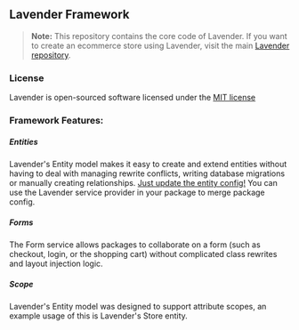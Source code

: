 ## Lavender Framework

> **Note:** This repository contains the core code of Lavender. If you want to create an ecommerce store using Lavender, visit the main [Lavender repository](https://github.com/lavender/lavender).

### License

Lavender is open-sourced software licensed under the [MIT license](http://opensource.org/licenses/MIT)

### Framework Features:

##### Entities

Lavender's Entity model makes it easy to create and extend entities without having to deal with managing rewrite conflicts, writing database migrations or manually creating relationships. [Just update the entity config!](https://github.com/lavender/lavender/blob/master/config/entity.php) You can use the Lavender service provider in your package to merge package config.

##### Forms

The Form service allows packages to collaborate on a form (such as checkout, login, or the shopping cart) without complicated class rewrites and layout injection logic.

##### Scope

Lavender's Entity model was designed to support attribute scopes, an example usage of this is Lavender's Store entity.
